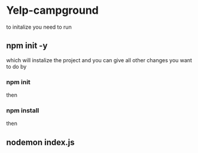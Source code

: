# Yelp-campground
to initalize you need to run


<h2> npm init -y </h2>which will instalize the project and you can give all other changes you want to do by 

<h3>npm init </h3>
then

<h3>npm install</h3>

then

<h2> nodemon index.js </h2>
